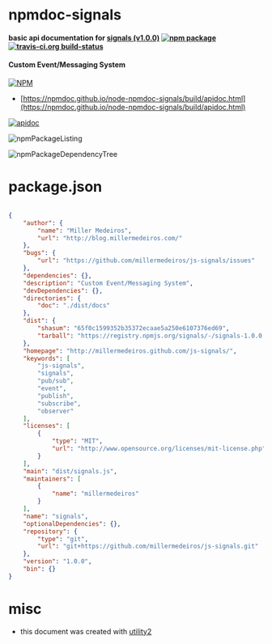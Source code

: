 # npmdoc-signals

#### basic api documentation for  [signals (v1.0.0)](http://millermedeiros.github.com/js-signals/)  [![npm package](https://img.shields.io/npm/v/npmdoc-signals.svg?style=flat-square)](https://www.npmjs.org/package/npmdoc-signals) [![travis-ci.org build-status](https://api.travis-ci.org/npmdoc/node-npmdoc-signals.svg)](https://travis-ci.org/npmdoc/node-npmdoc-signals)

#### Custom Event/Messaging System

[![NPM](https://nodei.co/npm/signals.png?downloads=true&downloadRank=true&stars=true)](https://www.npmjs.com/package/signals)

- [https://npmdoc.github.io/node-npmdoc-signals/build/apidoc.html](https://npmdoc.github.io/node-npmdoc-signals/build/apidoc.html)

[![apidoc](https://npmdoc.github.io/node-npmdoc-signals/build/screenCapture.buildCi.browser.%252Ftmp%252Fbuild%252Fapidoc.html.png)](https://npmdoc.github.io/node-npmdoc-signals/build/apidoc.html)

![npmPackageListing](https://npmdoc.github.io/node-npmdoc-signals/build/screenCapture.npmPackageListing.svg)

![npmPackageDependencyTree](https://npmdoc.github.io/node-npmdoc-signals/build/screenCapture.npmPackageDependencyTree.svg)



# package.json

```json

{
    "author": {
        "name": "Miller Medeiros",
        "url": "http://blog.millermedeiros.com/"
    },
    "bugs": {
        "url": "https://github.com/millermedeiros/js-signals/issues"
    },
    "dependencies": {},
    "description": "Custom Event/Messaging System",
    "devDependencies": {},
    "directories": {
        "doc": "./dist/docs"
    },
    "dist": {
        "shasum": "65f0c1599352b35372ecaae5a250e6107376ed69",
        "tarball": "https://registry.npmjs.org/signals/-/signals-1.0.0.tgz"
    },
    "homepage": "http://millermedeiros.github.com/js-signals/",
    "keywords": [
        "js-signals",
        "signals",
        "pub/sub",
        "event",
        "publish",
        "subscribe",
        "observer"
    ],
    "licenses": [
        {
            "type": "MIT",
            "url": "http://www.opensource.org/licenses/mit-license.php"
        }
    ],
    "main": "dist/signals.js",
    "maintainers": [
        {
            "name": "millermedeiros"
        }
    ],
    "name": "signals",
    "optionalDependencies": {},
    "repository": {
        "type": "git",
        "url": "git+https://github.com/millermedeiros/js-signals.git"
    },
    "version": "1.0.0",
    "bin": {}
}
```



# misc
- this document was created with [utility2](https://github.com/kaizhu256/node-utility2)
